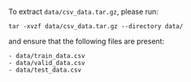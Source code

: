 To extract `data/csv_data.tar.gz`, please run:

```
tar -xvzf data/csv_data.tar.gz --directory data/
```

and ensure that the following files are present:

```
- data/train_data.csv
- data/valid_data.csv
- data/test_data.csv
```

